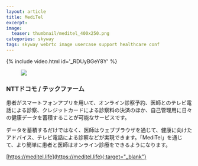 ```yaml
---
layout: article
title: MediTel
excerpt:
image:
  teaser: thumbnail/meditel_400x250.png
categories: skyway
tags: skyway webrtc image usercase support healthcare conf
---
```


{% include video.html id='_RDUyBGeY8Y' %}

<figure>
	<img src="{{ site.url | replace_first: 'http://', '//' | replace_first: 'https://', '//' }}{{ site.baseurl }}/images/pages/meditel.jpg">
</figure>

### NTTドコモ / テックファーム

患者がスマートフォンアプリを用いて、オンライン診察予約、医師とのテレビ電話による診察、クレジットカードによる診察料の決済のほか、自己管理用に日々の健康データを蓄積することが可能なサービスです。

データを蓄積するだけではなく、医師はウェブブラウザを通じて、健康に向けたアドバイス、テレビ電話による診察などが実現できます。「MediTel」を通じて、より簡単に患者と医師はオンライン診療をできるようになります。

[https://meditel.life](https://meditel.life){:target="_blank"}
